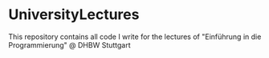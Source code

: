 # UniversityLectures
This repository contains all code I write for the lectures of "Einführung in die Programmierung" @ DHBW Stuttgart

